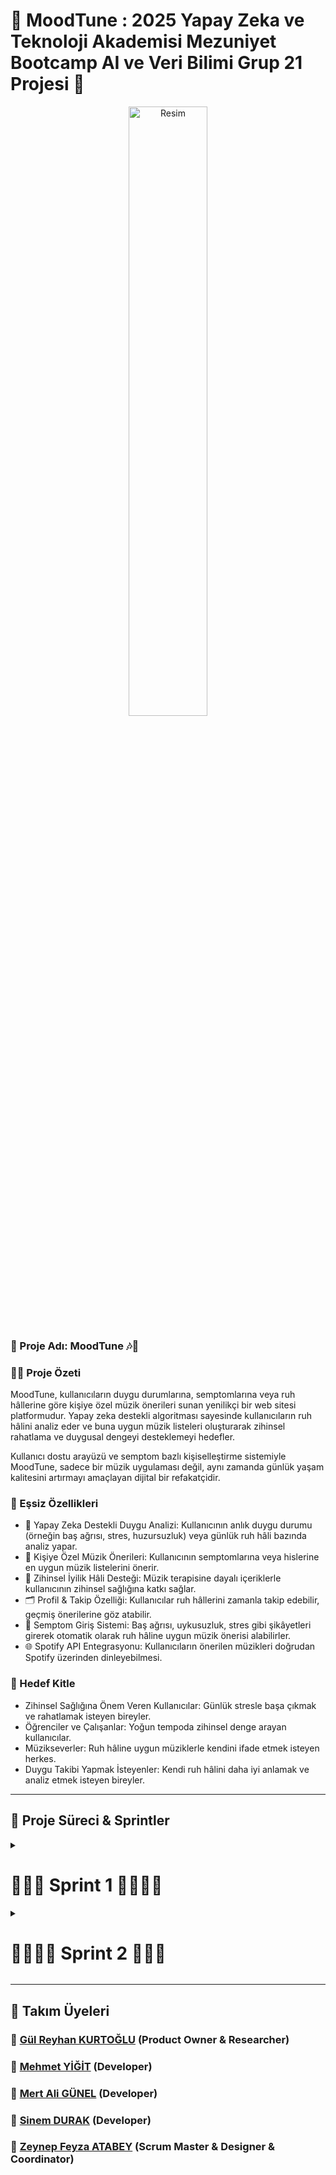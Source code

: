 # 📌 MoodTune : 2025 Yapay Zeka ve Teknoloji Akademisi Mezuniyet Bootcamp AI ve Veri Bilimi Grup 21 Projesi 📱

<div style="text-align: center;">
  <img src="https://github.com/user-attachments/assets/4e11871f-e973-40bf-a2b9-e89824f2d345" 
       style="width: 50%; max-width: 300px;" 
       alt="Resim">
</div>

### 🎯 Proje Adı:  MoodTune 🎶📱
### ✍🏻 Proje Özeti
MoodTune, kullanıcıların duygu durumlarına, semptomlarına veya ruh hâllerine göre kişiye özel müzik önerileri sunan yenilikçi bir web sitesi platformudur. Yapay zeka destekli algoritması sayesinde kullanıcıların ruh hâlini analiz eder ve buna uygun müzik listeleri oluşturarak zihinsel rahatlama ve duygusal dengeyi desteklemeyi hedefler.

Kullanıcı dostu arayüzü ve semptom bazlı kişiselleştirme sistemiyle MoodTune, sadece bir müzik uygulaması değil, aynı zamanda günlük yaşam kalitesini artırmayı amaçlayan dijital bir refakatçidir.

### 🌟 Eşsiz Özellikleri
- 🎯 Yapay Zeka Destekli Duygu Analizi: Kullanıcının anlık duygu durumu (örneğin baş ağrısı, stres, huzursuzluk) veya günlük ruh hâli bazında analiz yapar.
- 🎵 Kişiye Özel Müzik Önerileri: Kullanıcının semptomlarına veya hislerine en uygun müzik listelerini önerir.
- 🧠 Zihinsel İyilik Hâli Desteği: Müzik terapisine dayalı içeriklerle kullanıcının zihinsel sağlığına katkı sağlar.
- 🗂️ Profil & Takip Özelliği: Kullanıcılar ruh hâllerini zamanla takip edebilir, geçmiş önerilerine göz atabilir.
- 💬 Semptom Giriş Sistemi: Baş ağrısı, uykusuzluk, stres gibi şikâyetleri girerek otomatik olarak ruh hâline uygun müzik önerisi alabilirler.
- 🌐 Spotify API Entegrasyonu: Kullanıcıların önerilen müzikleri doğrudan Spotify üzerinden dinleyebilmesi.

### 👥 Hedef Kitle
- Zihinsel Sağlığına Önem Veren Kullanıcılar: Günlük stresle başa çıkmak ve rahatlamak isteyen bireyler.
- Öğrenciler ve Çalışanlar: Yoğun tempoda zihinsel denge arayan kullanıcılar.
- Müzikseverler: Ruh hâline uygun müziklerle kendini ifade etmek isteyen herkes.
- Duygu Takibi Yapmak İsteyenler: Kendi ruh hâlini daha iyi anlamak ve analiz etmek isteyen bireyler.

----

## 📌 Proje Süreci & Sprintler
<details>
  <summary><h1>🏃🏻‍➡️ Sprint 1 🏃🏻‍♀️‍➡️</h1></summary>

  ![Sprint1](https://github.com/user-attachments/assets/dfccd73f-37ec-4dfe-a492-e1fde0bd88ae)
  
# Sprint 1 Review

**Sprint Tarihleri:** 21 Haziran - 6 Temmuz

## Proje Özeti

Bu sprintte ekip olarak tanışıp var olan fikirlerimiz üzerine tartıştık. Kullanıcıların ruh hallerine uygun şarkı öneren bir platform yapmaya karar verdik.

## Yapılan Çalışmalar

### 1. İlk Toplantı (21 Haziran)

İlk toplantımızı 21 Haziran'da gerçekleştirdik. Bu toplantıda tanıştık ve zihnimizdeki fikirler üzerine beyin fırtınası yaptık. Bir sonraki toplantıya kadar herkesin en az 1 fikirle gelmesi görevini verdik.

![İlk Toplantı](https://github.com/user-attachments/assets/f9e846a8-1bc9-4d63-9066-e294f9b908c1)


### 2. İkinci Toplantı (29 Haziran)

İkinci toplantımızı 22 Haziran'da gerçekleştirdik. Toplantıda proje hedeflerimizi, görev dağılımını ve sprint süresince yapılacak işleri belirledik.

![İkinci Toplantı](https://github.com/user-attachments/assets/e7ed4df8-3ceb-431d-8a5c-d86fff4e509e)

## Yapılan Örnekler

### İlk UI Tasarımı Web Sitesinin
![WhatsApp Görsel 2025-06-30 saat 20 33 47_e0aa5a3a](https://github.com/user-attachments/assets/5b84fc60-6a7a-4ec2-a2ef-acc557cebdcf)

### Bilimsel Literatür Taraması Makale ve Linkler Müzik ve Sağlıkla İlişkili

- https://www.hayrendis.com/osmanlida-muzikle-tedavi/
- https://www.fikriyat.com/kultur-sanat/2018/04/11/musikiyle-gelen-sifa
- https://dergipark.org.tr/tr/download/article-file/420904
- https://dergipark.org.tr/tr/download/article-file/2790606
- https://nek.istanbul.edu.tr/ekos/TEZ/ILAFK2474.pdf
- https://dergipark.org.tr/tr/download/article-file/196882

---

**🎯 Sprint Hedefi:**
Bu sprintte, proje genelinde belirlenen 380 puanlık backlog’un ilk sprint’ine 100 puanlık iş yükü dahil edilerek başlanmıştır.

---

## Sprint Notları

- Sprint içinde tamamlanması tahmin edilen puan: **100 Puan**
- Puan tamamlama mantığı: Toplamda proje boyunca tamamlanması gereken 380 puanlık backlog bulunmaktadır. 3 sprint'e bölündüğünde ilk sprint'in en azından 100 ile başlaması gerektiğine karar verildi.
- Backlog düzeni ve Story seçimleri: Backlog'umuz ilk yapılacak story'lere göre düzenlenmiştir. Sprint başına tahmin edilen puan sayısını geçmeyecek şekilde sıradan seçimler yapılmaktadır. Story başına çıkan tahmin puanı, toplam puanın yarısından az tutulmuştur.
- Story'ler yapılacak işlere (task'lere) bölünmüştür. Trello Board'da gözüken kırmızı item'lar yapılacak işleri (task) gösterirken, mavi item'lar story'leri temsil etmektedir.
- Daily Scrum: Daily Scrum toplantılarının zamansal sebeplerden ötürü Slack üzerinden yapılmasına karar verilmiştir. Daily Scrum toplantısı örneği resim olarak Readme'de tarafımızdan paylaşılmaktadır.

---

### 📊 Puanlama ve Dağılım:

* **Toplam Backlog Puanı:** 380 puan
* **Sprint 1 için Tahmini Tamamlanma Puanı:** 100 puan
* **Story Başına Ortalama Puan:** Puanlar, toplam puanın yarısını geçmeyecek şekilde dengeli olarak tahmin edilmiştir.

---

### 📋 Backlog Düzeni ve Story Seçimi:

* Backlog, yapılacak işlerin öncelik sırasına göre düzenlenmiştir.
* Sprint’e dahil edilen işler, ilk sıradaki story’lerden seçilmiştir.
* **Story’ler**, **task**’lere bölünerek detaylandırılmıştır.
* Trello Board’daki:

  * **🔴 Kırmızı kartlar:** Task’leri (yapılacak işler) temsil eder.
  * **🔵 Mavi kartlar:** Story’leri temsil eder.

---

### ✅ Sprint 1’de Trello Board’a Göre Yapılan Dağılım:

**🔷 Done (Tamamlananlar):**

* UI tasarımı önerileri (SD, MG)
* Veri seti araştırması ve bulunması (MG)
* Platform ismi önerileri sunuldu

**🟧 Doing (Devam Edenler):**

* Uygulama Logosu Tasarımı
* Selçuklu ve Osmanlı dönemleri müzik makamları ile tedavi yöntemleri araştırması
* Düzenli Scrum Süreçlerinin Repo’ya Girilmesi

**🔴 To Do (Yapılacaklar):**

* Web sitesinin anasayfa kodlarını yazmak (SD)
* Veri setinin analizine başlamak (MG)
* Psikolojik rahatsızlıklar ve frekans ile tedavi yöntemlerinin araştırılması (GK)

---

### 🧪 Testing ve 👨‍💻 Code Review:

* Henüz bu sprintte Testing veya Code Review’a gönderilmiş kart bulunmamaktadır.
* Ancak bu sütunlar aktif olarak takip edilmektedir ve sonraki sprintlerde daha yoğun kullanılacaktır.
* Code Review sütununda Work In Progress (WIP) limiti olarak 3 kart sınırı belirlenmiştir (Şu an 4/3 uyarısı gözükmektedir).

---

### 🗓 Daily Scrum Kararı:

* Daily Scrum toplantıları **zamansal kısıtlamalar** nedeniyle **Slack üzerinden yazılı formatta** yapılmaktadır.
* Daily Scrum örneği, takım tarafından hazırlanan **README dosyasında** jpeg veya Word formatında paylaşılmıştır.

---

### 🧠 Ekstra Notlar:

* **Design & Research** sütunu aktif kullanılmakta olup, UI ve logo tasarımları bu başlık altında ilerletilmektedir.
* Story’ler; müzik, psikoloji, veri analizi ve yazılım olarak farklı temalara ayrılarak proje kapsamı geniş tutulmuştur.

---

### Trello üzerinden kanban oluşturuldu. 
### Takım üyeleri yapacaklarını ve yaptıklarını buraya girecektir.
### Bu haftaki Trello Görüntüsü
![Scrum 1 Trello](https://github.com/user-attachments/assets/68f347b5-c379-43ba-8728-7ad8e58d09e1)



---
## Alınan Kararlar:
- Ekipteki roller belirlenmiştir.
- Ekstra eklenmesi gereken özellikler belirlenmiştir.
- Uygulama fikri ve özellikleri netleştirilmiştir.

## Sprint Retrospective
- Takımın her üyesi yapacağı görevleri trello üzerine yazması kararı alınmıştır. 
- Tahmin puanları gözden geçirilmeli ve sprint planlama toplantılarında gerekli geri bildirimlerin developer'lar tarafından verildiğine emin olunmalı.
- Üçüncü toplantımıza katılım saati önceden netleştiremediğimizden katılım az oldu bu noktada önceden bir saat ileri alınması talep ediliyorsa herkes slack kanalında belirtilen saatte buluşacak.
 
</details>

<details>
  <summary><h1>🏃🏻‍♀️‍➡️ Sprint 2 🏃🏻‍➡️</h1></summary>

# Sprint 2 Review
![SPRINT 2](https://github.com/user-attachments/assets/3c9beb51-8700-4779-829f-a857dbe4216a)

**Sprint Tarihleri:** 7 Temmuz - 20 Temmuz

## Yapılan Çalışmalar
### 1. İlk Toplantı (13 Temmuz)

Bu sprintteki ilk toplantımızı 13 Temmuz'da gerçekleştirdik. Toplantıda şu zamana kadar yapılmış olanlar, proje hedeflerimizi, görev dağılımını ve sprint süresince yapılacak işleri belirledik. 
Gemini AI appini deneyimledik. Müzik generate etmek adına var olan araçlara baktık. Logomuza karar verdik.

https://ai.google.dev/gemini-api/docs/music-generation?hl=tr
https://aistudio.google.com/apps?source=showcase
![WhatsApp Görsel 2025-07-13 saat 20 55 57_0d23237c](https://github.com/user-attachments/assets/dc2f6dc2-a3ed-4a81-9cf7-26d5c9189b13)
![WhatsApp Görsel 2025-07-13 saat 21 00 51_c15d0a45](https://github.com/user-attachments/assets/12a62a2e-ae08-4b8b-b9bf-347f11526e9f)

Karar Verilen Logo
![WhatsApp Görsel 2025-07-13 saat 20 16 10_f930f12c](https://github.com/user-attachments/assets/18e80d49-4041-4176-b5ad-ce3f83c3110b)


### 2. İkinci Toplantı (20 Temmuz)
![WhatsApp Görsel 2025-07-20 saat 20 55 58_d3eb72fd](https://github.com/user-attachments/assets/46091757-9a0d-4662-b7cd-7f8d4e6de8d2)

İkinci toplantımızı 20 Temmuz'da gerçekleştirdik. Bu toplantıda sprint ilerleyişini değerlendirdik ve gerekli düzenlemeleri yaptık.

CSS ve html ile prototip mvp geliştirildi.

https://github.com/user-attachments/assets/a7f4a346-16af-4fd2-aa2a-1d1c21e012a2



### Screenshotlar

#### Key Wordsler ile Şarkı Oynatılması Kararlaştırıldı
  
![WhatsApp Görsel 2025-07-14 saat 00 02 49_62cfaa0b](https://github.com/user-attachments/assets/d1136d9c-7086-421c-af10-cc00f34de430)

- Kelime ve cümlelere göre müzik veri seti oluşturmaya karar verdik.


#### Ruh Hali Değişimine Göre Ekran Görüntüleri
![WhatsApp Görsel 2025-07-20 saat 13 56 20_dfce600b](https://github.com/user-attachments/assets/ce6daa92-9419-42d2-9e66-21b97a7aee22)

![WhatsApp Görsel 2025-07-20 saat 13 56 20_b3fc1c3f](https://github.com/user-attachments/assets/6a90fa1f-2a10-407c-bc4a-016afc5a5a1a)

## Puanlandırma

- User Story'ler product backlog'ların içine yazılmıştır. Product backlog item'lara tıklandığında hikayelerin detayları okunabilir.
- Sprint içinde tamamlanması tahmin edilen puan: **90 Puan**
- Puan tamamlama mantığı: Toplamda proje boyunca tamamlanması gereken 380 puanlık backlog bulunmaktadır. İlk sprintte tamamlanan 100 puandan sonra, bu sprintte 90 puan tamamlanması hedeflenmiştir.
- Backlog düzeni ve Story seçimleri: Backlog'umuz ilk yapılacak story'lere göre düzenlenmiştir. Sprint başına tahmin edilen puan sayısını geçmeyecek şekilde sıradan seçimler yapılmaktadır.
- Story'ler yapılacak işlere (task'lere) bölünmüştür. Miro Board'da gözüken kırmızı item'lar yapılacak işleri (task)

Sprint Sonu Trello Ekran Görüntüsü

<img width="1521" height="753" alt="image" src="https://github.com/user-attachments/assets/b9d28073-37b8-444c-8fa2-876ade0a3555" />

---

<h2>🏃🏻‍♀️ Değerlendirme 🏃🏻‍</h2>

<h3>🔹 Sprint Notları</h3>
<p>
Sprint 2 boyunca 13 Temmuz ve 20 Temmuz tarihlerinde olmak üzere iki toplantı gerçekleştirildi. 
İlk toplantıda proje hedefleri, görev dağılımı ve araştırmalar yapıldı. Gemini AI uygulaması incelendi, müzik üretimi üzerine araçlar değerlendirildi ve logo belirlendi. 
İkinci toplantıda MVP prototipi geliştirildi ve sprint ilerlemesi gözden geçirildi.
</p>

<h3>🔹 Tahmin Edilen Tamamlanacak Puan</h3>
<p>
Sprint başında hedeflenen çıktılar: proje logosunun belirlenmesi, uygun araçların araştırılması ve ilk prototipin hazırlanmasıydı. Bu hedeflerin tamamı başarıyla gerçekleştirildi.
</p>

<h3>🔹 Tahmin Mantığı</h3>
<p>
Görevler, ilk toplantıda belirlenen iş yüküne ve süreye göre bölündü. Logo tasarımı, araç araştırmaları ve HTML-CSS ile MVP oluşturma işleri tahmini olarak zaman planlaması yapılarak dağıtıldı.
</p>

<h3>🔹 Daily Scrum</h3>
<p>
Ekip, WhatsApp üzerinden günlük olarak ilerlemelerini ve karşılaştıkları problemleri paylaştı. Böylece iletişim sürekli ve güncel tutuldu.
</p>

<h3>🔹 Sprint Board Updates</h3>
<p>
Görevler toplantılarda gözden geçirildi ve ilerlemeler sprint board'da güncellendi. Proje akışı takip edildi ve gerekli durumlarda görevler revize edildi.
</p>

<h3>🔹 Screenshot</h3>
<p>
Sprint boyunca geliştirilen tasarımlara ait ekran görüntüleri alındı. Ruh haline göre ekranlar ve kullanıcıdan alınacak anahtar kelimelere göre şarkı önerisi yapılması kararlaştırıldı. Ayrıca logo ve arayüz tasarım örnekleri paylaşıldı.
</p>

<h3>🔹 Sprint Review</h3>
<p>
Sprint sonunda geliştirilen HTML-CSS prototip, fonksiyonel olarak gözden geçirildi. MVP’nin temel işlevi çalışır duruma getirildi ve kullanıcı arayüzüne ait görseller oluşturuldu.
</p>

<h3>🔹 Sprint Retrospective</h3>
<p>
Ekip üyeleri süreç boyunca hangi kısımların verimli olduğunu ve hangi kısımlarda iyileştirme yapılabileceğini değerlendirdi. Takım içi iletişim güçlüydü; ancak daha erken kodlama yapılmasının sonraki sprintlerde daha faydalı olacağı belirtildi.
</p>








</details>


















----
## 🤖 Takım Üyeleri

### 🚀 [Gül Reyhan KURTOĞLU](https://www.linkedin.com/in/g%C3%BClrey-kurtoglu?utm_source=share&utm_campaign=share_via&utm_content=profile&utm_medium=ios_app) (Product Owner & Researcher)
### 🚀 [Mehmet YİĞİT](https://www.linkedin.com/in/mehmet-yigit-700127199?utm_source=share&utm_campaign=share_via&utm_content=profile&utm_medium=android_app) (Developer)
### 🚀 [Mert Ali GÜNEL](https://www.linkedin.com/in/mertalig%C3%BCnel?utm_source=share&utm_campaign=share_via&utm_content=profile&utm_medium=android_app) (Developer)
### 🚀 [Sinem DURAK](https://www.linkedin.com/in/sinem-durak/) (Developer)
### 🚀 [Zeynep Feyza ATABEY](https://www.linkedin.com/in/zeynepfeyzatabey/) (Scrum Master & Designer & Coordinator)
